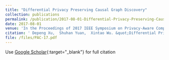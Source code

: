 ```yaml
---
title: "Differential Privacy Preserving Causal Graph Discovery"
collection: publications
permalink: /publication/2017-08-01-Differential-Privacy-Preserving-Causal-Graph-Discovery/
date: 2017-08-01
venue: 'In the Proceedings of 2017 IEEE Symposium on Privacy-Aware Computing (PAC)'
citation: ' Depeng Xu,  Shuhan Yuan,  Xintao Wu. &quot;Differential Privacy Preserving Causal Graph Discovery.&quot; In the Proceedings of 2017 IEEE Symposium on Privacy-Aware Computing (PAC), 2017.'
file: /files/PAC-17.pdf
---
```

Use [Google Scholar](https://scholar.google.com/scholar?q=Differential+Privacy+Preserving+Causal+Graph+Discovery){:target="_blank"} for full citation